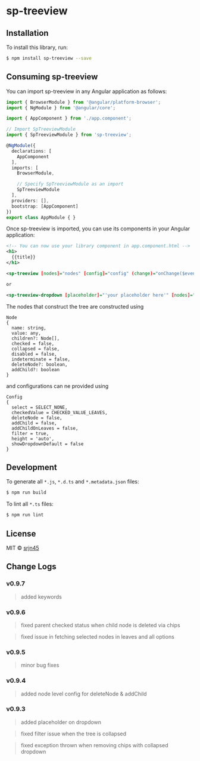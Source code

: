 # sp-treeview

## Installation

To install this library, run:

```bash
$ npm install sp-treeview --save
```

## Consuming sp-treeview

You can import sp-treeview in any Angular application as follows:

```typescript
import { BrowserModule } from '@angular/platform-browser';
import { NgModule } from '@angular/core';

import { AppComponent } from './app.component';

// Import SpTreeviewModule
import { SpTreeviewModule } from 'sp-treeview';

@NgModule({
  declarations: [
    AppComponent
  ],
  imports: [
    BrowserModule,

    // Specify SpTreeviewModule as an import
    SpTreeviewModule
  ],
  providers: [],
  bootstrap: [AppComponent]
})
export class AppModule { }
```

Once sp-treeview is imported, you can use its components in your Angular application:

```xml
<!-- You can now use your library component in app.component.html -->
<h1>
  {{title}}
</h1>

<sp-treeview [nodes]="nodes" [config]="config" (change)="onChange($event)" (delete)="onDelete($event)" (addChild)="onAddChild($event)"></sp-treeview>

or

<sp-treeview-dropdown [placeholder]="'your placeholder here'" [nodes]="nodes" [config]="config" (change)="onChange($event)" (delete)="onDelete($event)" (addChild)="onAddChild($event)"></sp-treeview-dropdown>
```

The nodes that construct the tree are constructed using

```
Node
{
  name: string,
  value: any,
  children?: Node[],
  checked = false,
  collapsed = false,
  disabled = false,
  indeterminate = false,
  deleteNode?: boolean,
  addChild?: boolean
}
```

and configurations can ne provided using

```
Config
{
  select = SELECT_NONE,
  checkedValue = CHECKED_VALUE_LEAVES,
  deleteNode = false,
  addChild = false,
  addChildOnLeaves = false,
  filter = true,
  height = 'auto',
  showDropdownDefault = false
}
```
## Development

To generate all `*.js`, `*.d.ts` and `*.metadata.json` files:

```bash
$ npm run build
```

To lint all `*.ts` files:

```bash
$ npm run lint
```

## License

MIT © [srjn45](mailto:srajanpathak45@gmail.com)


## Change Logs

### v0.9.7

> added keywords

### v0.9.6

> fixed parent checked status when child node is deleted via chips

> fixed issue in fetching selected nodes in leaves and all options

### v0.9.5

> minor bug fixes

### v0.9.4

> added node level config for deleteNode & addChild

### v0.9.3

> added placeholder on dropdown

> fixed filter issue when the tree is collapsed

> fixed exception thrown when removing chips with collapsed dropdown